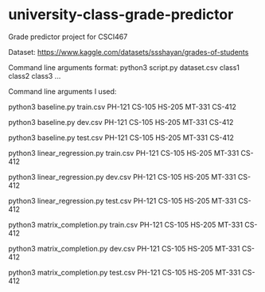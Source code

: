# university-class-grade-predictor
Grade predictor project for CSCI467


Dataset: https://www.kaggle.com/datasets/ssshayan/grades-of-students


Command line arguments format: python3 script.py dataset.csv class1 class2 class3 ...


Command line arguments I used:

python3 baseline.py train.csv PH-121 CS-105 HS-205 MT-331 CS-412

python3 baseline.py dev.csv PH-121 CS-105 HS-205 MT-331 CS-412

python3 baseline.py test.csv PH-121 CS-105 HS-205 MT-331 CS-412

python3 linear_regression.py train.csv PH-121 CS-105 HS-205 MT-331 CS-412

python3 linear_regression.py dev.csv PH-121 CS-105 HS-205 MT-331 CS-412

python3 linear_regression.py test.csv PH-121 CS-105 HS-205 MT-331 CS-412

python3 matrix_completion.py train.csv PH-121 CS-105 HS-205 MT-331 CS-412

python3 matrix_completion.py dev.csv PH-121 CS-105 HS-205 MT-331 CS-412

python3 matrix_completion.py test.csv PH-121 CS-105 HS-205 MT-331 CS-412

